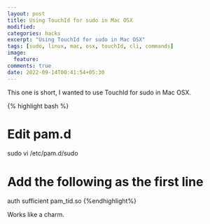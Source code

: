```yaml
---
layout: post
title: Using TouchId for sudo in Mac OSX
modified:
categories: hacks
excerpt: "Using TouchId for sudo in Mac OSX"
tags: [sudo, linux, mac, osx, touchId, cli, commands]
image:
  feature:
comments: true
date: 2022-09-14T00:41:54+05:30
---
```


This one is short, I wanted to use TouchId for sudo in Mac OSX.

{% highlight bash %}
# Edit pam.d
sudo vi /etc/pam.d/sudo

# Add the following as the first line
auth sufficient pam_tid.so
{%endhighlight%}

Works like a charm.
